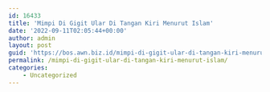 ```yaml
---
id: 16433
title: 'Mimpi Di Gigit Ular Di Tangan Kiri Menurut Islam'
date: '2022-09-11T02:05:44+00:00'
author: admin
layout: post
guid: 'https://bos.awn.biz.id/mimpi-di-gigit-ular-di-tangan-kiri-menurut-islam/'
permalink: /mimpi-di-gigit-ular-di-tangan-kiri-menurut-islam/
categories:
    - Uncategorized
---
```


